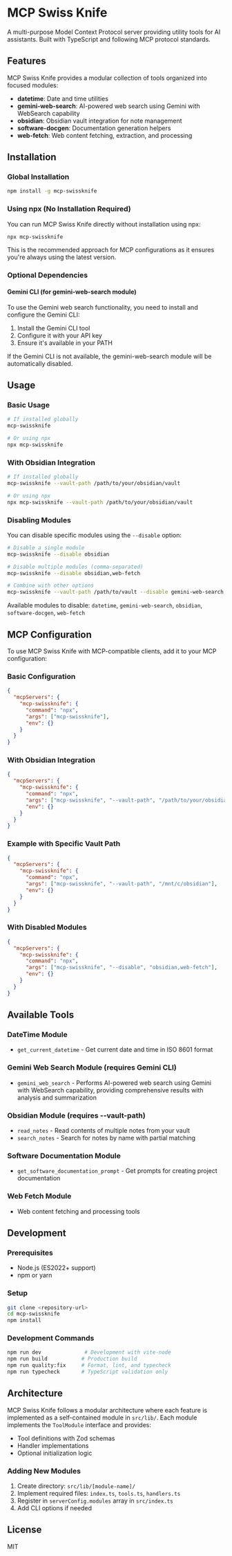 # MCP Swiss Knife

A multi-purpose Model Context Protocol server providing utility tools for AI assistants. Built with TypeScript and following MCP protocol standards.

## Features

MCP Swiss Knife provides a modular collection of tools organized into focused modules:

- **datetime**: Date and time utilities
- **gemini-web-search**: AI-powered web search using Gemini with WebSearch capability
- **obsidian**: Obsidian vault integration for note management
- **software-docgen**: Documentation generation helpers
- **web-fetch**: Web content fetching, extraction, and processing

## Installation

### Global Installation

```bash
npm install -g mcp-swissknife
```

### Using npx (No Installation Required)

You can run MCP Swiss Knife directly without installation using npx:

```bash
npx mcp-swissknife
```

This is the recommended approach for MCP configurations as it ensures you're always using the latest version.

### Optional Dependencies

#### Gemini CLI (for gemini-web-search module)

To use the Gemini web search functionality, you need to install and configure the Gemini CLI:

1. Install the Gemini CLI tool
2. Configure it with your API key
3. Ensure it's available in your PATH

If the Gemini CLI is not available, the gemini-web-search module will be automatically disabled.

## Usage

### Basic Usage

```bash
# If installed globally
mcp-swissknife

# Or using npx
npx mcp-swissknife
```

### With Obsidian Integration

```bash
# If installed globally
mcp-swissknife --vault-path /path/to/your/obsidian/vault

# Or using npx
npx mcp-swissknife --vault-path /path/to/your/obsidian/vault
```

### Disabling Modules

You can disable specific modules using the `--disable` option:

```bash
# Disable a single module
mcp-swissknife --disable obsidian

# Disable multiple modules (comma-separated)
mcp-swissknife --disable obsidian,web-fetch

# Combine with other options
mcp-swissknife --vault-path /path/to/vault --disable gemini-web-search
```

Available modules to disable: `datetime`, `gemini-web-search`, `obsidian`, `software-docgen`, `web-fetch`

## MCP Configuration

To use MCP Swiss Knife with MCP-compatible clients, add it to your MCP configuration:

### Basic Configuration

```json
{
  "mcpServers": {
    "mcp-swissknife": {
      "command": "npx",
      "args": ["mcp-swissknife"],
      "env": {}
    }
  }
}
```

### With Obsidian Integration

```json
{
  "mcpServers": {
    "mcp-swissknife": {
      "command": "npx",
      "args": ["mcp-swissknife", "--vault-path", "/path/to/your/obsidian/vault"],
      "env": {}
    }
  }
}
```

### Example with Specific Vault Path

```json
{
  "mcpServers": {
    "mcp-swissknife": {
      "command": "npx",
      "args": ["mcp-swissknife", "--vault-path", "/mnt/c/obsidian"],
      "env": {}
    }
  }
}
```

### With Disabled Modules

```json
{
  "mcpServers": {
    "mcp-swissknife": {
      "command": "npx",
      "args": ["mcp-swissknife", "--disable", "obsidian,web-fetch"],
      "env": {}
    }
  }
}
```

## Available Tools

### DateTime Module
- `get_current_datetime` - Get current date and time in ISO 8601 format

### Gemini Web Search Module (requires Gemini CLI)
- `gemini_web_search` - Performs AI-powered web search using Gemini with WebSearch capability, providing comprehensive results with analysis and summarization

### Obsidian Module (requires --vault-path)
- `read_notes` - Read contents of multiple notes from your vault
- `search_notes` - Search for notes by name with partial matching

### Software Documentation Module
- `get_software_documentation_prompt` - Get prompts for creating project documentation

### Web Fetch Module
- Web content fetching and processing tools

## Development

### Prerequisites
- Node.js (ES2022+ support)
- npm or yarn

### Setup

```bash
git clone <repository-url>
cd mcp-swissknife
npm install
```

### Development Commands

```bash
npm run dev              # Development with vite-node
npm run build           # Production build
npm run quality:fix     # Format, lint, and typecheck
npm run typecheck       # TypeScript validation only
```

## Architecture

MCP Swiss Knife follows a modular architecture where each feature is implemented as a self-contained module in `src/lib/`. Each module implements the `ToolModule` interface and provides:

- Tool definitions with Zod schemas
- Handler implementations
- Optional initialization logic

### Adding New Modules

1. Create directory: `src/lib/[module-name]/`
2. Implement required files: `index.ts`, `tools.ts`, `handlers.ts`
3. Register in `serverConfig.modules` array in `src/index.ts`
4. Add CLI options if needed

## License

MIT